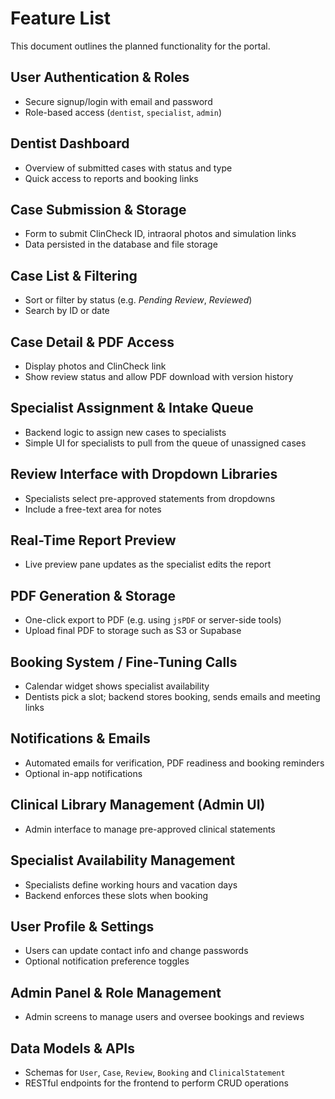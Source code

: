 # Feature List

This document outlines the planned functionality for the portal.

## User Authentication & Roles

- Secure signup/login with email and password
- Role-based access (`dentist`, `specialist`, `admin`)

## Dentist Dashboard

- Overview of submitted cases with status and type
- Quick access to reports and booking links

## Case Submission & Storage

- Form to submit ClinCheck ID, intraoral photos and simulation links
- Data persisted in the database and file storage

## Case List & Filtering

- Sort or filter by status (e.g. _Pending Review_, _Reviewed_)
- Search by ID or date

## Case Detail & PDF Access

- Display photos and ClinCheck link
- Show review status and allow PDF download with version history

## Specialist Assignment & Intake Queue

- Backend logic to assign new cases to specialists
- Simple UI for specialists to pull from the queue of unassigned cases

## Review Interface with Dropdown Libraries

- Specialists select pre-approved statements from dropdowns
- Include a free-text area for notes

## Real-Time Report Preview

- Live preview pane updates as the specialist edits the report

## PDF Generation & Storage

- One-click export to PDF (e.g. using `jsPDF` or server-side tools)
- Upload final PDF to storage such as S3 or Supabase

## Booking System / Fine-Tuning Calls

- Calendar widget shows specialist availability
- Dentists pick a slot; backend stores booking, sends emails and meeting links

## Notifications & Emails

- Automated emails for verification, PDF readiness and booking reminders
- Optional in-app notifications

## Clinical Library Management (Admin UI)

- Admin interface to manage pre-approved clinical statements

## Specialist Availability Management

- Specialists define working hours and vacation days
- Backend enforces these slots when booking

## User Profile & Settings

- Users can update contact info and change passwords
- Optional notification preference toggles

## Admin Panel & Role Management

- Admin screens to manage users and oversee bookings and reviews

## Data Models & APIs

- Schemas for `User`, `Case`, `Review`, `Booking` and `ClinicalStatement`
- RESTful endpoints for the frontend to perform CRUD operations
